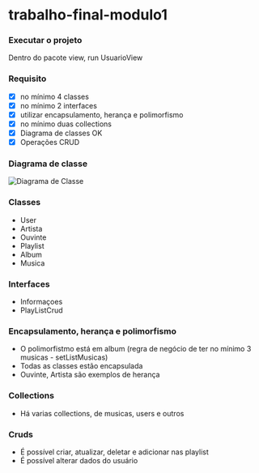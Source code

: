 # trabalho-final-modulo1

### Executar o projeto
Dentro do pacote view, run UsuarioView

### Requisito
- [x] no mínimo 4 classes
- [x] no mínimo 2 interfaces
- [x] utilizar encapsulamento, herança e polimorfismo
- [x] no mínimo duas collections
- [x] Diagrama de classes OK
- [x] Operações CRUD

### Diagrama de classe
![Diagrama de Classe](https://user-images.githubusercontent.com/66011013/175954138-a285c722-4e06-4614-9d51-91a082350bf3.png)

### Classes
- User
- Artista
- Ouvinte
- Playlist
- Album
- Musica

### Interfaces
- Informaçoes
- PlayListCrud

### Encapsulamento, herança e polimorfismo
- O polimorfistmo está em album (regra de negócio de ter no mínimo 3 musicas - setListMusicas)
- Todas as classes estão encapsulada
- Ouvinte, Artista são exemplos de herança

### Collections
- Há varias collections, de musicas, users e outros

### Cruds
- É possível criar, atualizar, deletar e adicionar nas playlist
- É possível alterar dados do usuário
